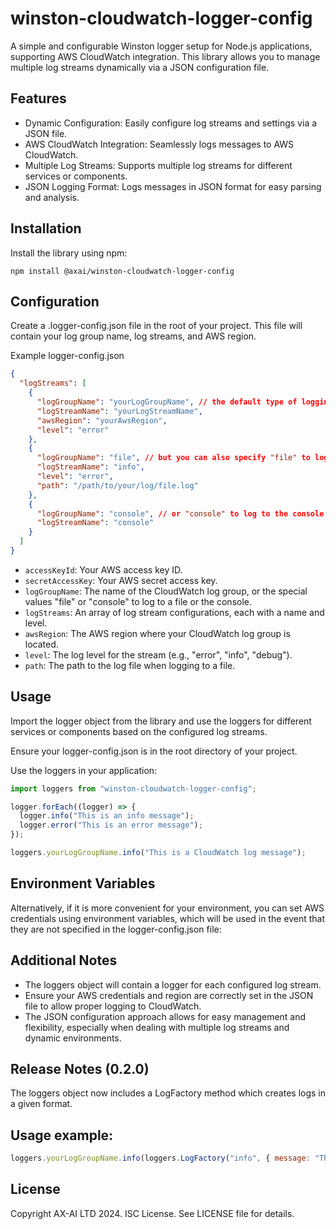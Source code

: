 # winston-cloudwatch-logger-config

A simple and configurable Winston logger setup for Node.js applications, supporting AWS CloudWatch integration. This library allows you to manage multiple log streams dynamically via a JSON configuration file.

## Features

- Dynamic Configuration: Easily configure log streams and settings via a JSON file.
- AWS CloudWatch Integration: Seamlessly logs messages to AWS CloudWatch.
- Multiple Log Streams: Supports multiple log streams for different services or components.
- JSON Logging Format: Logs messages in JSON format for easy parsing and analysis.

## Installation

Install the library using npm:

```npm install @axai/winston-cloudwatch-logger-config```

## Configuration

Create a .logger-config.json file in the root of your project. This file will contain your log group name, log streams, and AWS region.

Example logger-config.json

```json
{
  "logStreams": [
    {
      "logGroupName": "yourLogGroupName", // the default type of logging is Cloudwatch
      "logStreamName": "yourLogStreamName",
      "awsRegion": "yourAwsRegion",
      "level": "error"
    },
    {
      "logGroupName": "file", // but you can also specify "file" to log to a file
      "logStreamName": "info",
      "level": "error",
      "path": "/path/to/your/log/file.log"
    },
    {
      "logGroupName": "console", // or "console" to log to the console
      "logStreamName": "console"
    }
  ]
}
```

- `accessKeyId`: Your AWS access key ID.
- `secretAccessKey`: Your AWS secret access key.
- `logGroupName`: The name of the CloudWatch log group, or the special values "file" or "console" to log to a file or the console.
- `logStreams`: An array of log stream configurations, each with a name and level.
- `awsRegion`: The AWS region where your CloudWatch log group is located.
- `level`: The log level for the stream (e.g., "error", "info", "debug").
- `path`: The path to the log file when logging to a file.

## Usage

Import the logger object from the library and use the loggers for different services or components based on the configured log streams.

Ensure your logger-config.json is in the root directory of your project.

Use the loggers in your application:

```javascript
import loggers from "winston-cloudwatch-logger-config";

logger.forEach((logger) => {
  logger.info("This is an info message");
  logger.error("This is an error message");
});

loggers.yourLogGroupName.info("This is a CloudWatch log message");
```

## Environment Variables

Alternatively, if it is more convenient for your environment, you can set AWS credentials using environment variables, which will be used in the event that they are not specified in the logger-config.json file:

## Additional Notes

- The loggers object will contain a logger for each configured log stream.
- Ensure your AWS credentials and region are correctly set in the JSON file to allow proper logging to CloudWatch.
- The JSON configuration approach allows for easy management and flexibility, especially when dealing with multiple log streams and dynamic environments.

## Release Notes (0.2.0)

The loggers object now includes a LogFactory method which creates logs in a given format.

## Usage example:

```javascript
loggers.yourLogGroupName.info(loggers.LogFactory("info", { message: "This is an info message" }););
```

## License

Copyright AX-AI LTD 2024. ISC License. See LICENSE file for details.
